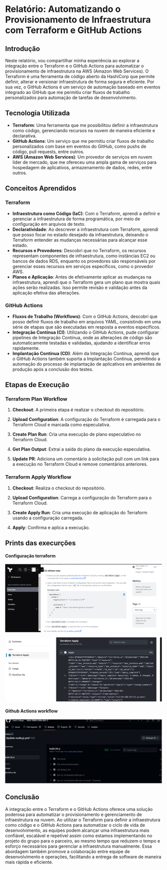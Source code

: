 # Relatório: Automatizando o Provisionamento de Infraestrutura com Terraform e GitHub Actions

## Introdução

Neste relatório, vou compartilhar minha experiência ao explorar a integração entre o Terraform e o GitHub Actions para automatizar o provisionamento de infraestrutura na AWS (Amazon Web Services). O Terraform é uma ferramenta de código aberto da HashiCorp que permite definir, alterar e versionar infraestrutura de forma segura e eficiente. Por sua vez, o GitHub Actions é um serviço de automação baseado em eventos integrado ao GitHub que me permitiu criar fluxos de trabalho personalizados para automação de tarefas de desenvolvimento.

## Tecnologia Utilizada

- **Terraform**: Uma ferramenta que me possibilitou definir a infraestrutura como código, gerenciando recursos na nuvem de maneira eficiente e declarativa.
- **GitHub Actions**: Um serviço que me permitiu criar fluxos de trabalho personalizados com base em eventos do GitHub, como pushs de código, pull requests, entre outros.
- **AWS (Amazon Web Services)**: Um provedor de serviços em nuvem líder de mercado, que me ofereceu uma ampla gama de serviços para hospedagem de aplicativos, armazenamento de dados, redes, entre outros.

## Conceitos Aprendidos

### Terraform

- **Infraestrutura como Código (IaC)**: Com o Terraform, aprendi a definir e gerenciar a infraestrutura de forma programática, por meio de configuração em arquivos de texto.
- **Declaratividade**: Ao descrever a infraestrutura com Terraform, aprendi que posso focar no estado desejado da infraestrutura, deixando o Terraform entender as mudanças necessárias para alcançar esse estado.
- **Recursos e Provedores**: Descobri que no Terraform, os recursos representam componentes de infraestrutura, como instâncias EC2 ou bancos de dados RDS, enquanto os provedores são responsáveis por gerenciar esses recursos em serviços específicos, como o provedor AWS.
- **Planos e Aplicação**: Antes de efetivamente aplicar as mudanças na infraestrutura, aprendi que o Terraform gera um plano que mostra quais ações serão realizadas. Isso permite revisão e validação antes da aplicação efetiva das alterações.

### GitHub Actions

- **Fluxos de Trabalho (Workflows)**: Com o GitHub Actions, descobri que posso definir fluxos de trabalho em arquivos YAML, consistindo em uma série de etapas que são executadas em resposta a eventos específicos.
- **Integração Contínua (CI)**: Utilizando o GitHub Actions, pude configurar pipelines de Integração Contínua, onde as alterações de código são automaticamente testadas e validadas, ajudando a identificar erros rapidamente.
- **Implantação Contínua (CD)**: Além da Integração Contínua, aprendi que o GitHub Actions também suporta a Implantação Contínua, permitindo a automação do processo de implantação de aplicativos em ambientes de produção após a conclusão dos testes.

## Etapas de Execução

### Terraform Plan Workflow

1. **Checkout**: A primeira etapa é realizar o checkout do repositório.
  

2. **Upload Configuration**: A configuração do Terraform é carregada para o Terraform Cloud e marcada como especulativa.


3. **Create Plan Run**: Cria uma execução de plano especulativo no Terraform Cloud.


4. **Get Plan Output**: Extrai a saída do plano da execução especulativa.


5. **Update PR**: Adiciona um comentário à solicitação pull com um link para a execução no Terraform Cloud e remove comentários anteriores.


### Terraform Apply Workflow

1. **Checkout**: Realiza o checkout do repositório.
  

2. **Upload Configuration**: Carrega a configuração do Terraform para o Terraform Cloud.


3. **Create Apply Run**: Cria uma execução de aplicação do Terraform usando a configuração carregada.
  

4. **Apply**: Confirma e aplica a execução.
  
 ## Prints das execurções 
#### Configuração terraform
 <img src="./assets/configtyp.png"> </img>

 <img src="./assets/terraform.png"> </img>

 #### Github Actions workflow
  <img src="./assets/GitHubActions.png"> </img>

## Conclusão 

A integração entre o Terraform e o GitHub Actions oferece uma solução poderosa para automatizar o provisionamento e gerenciamento de infraestrutura na nuvem. Ao utilizar o Terraform para definir a infraestrutura como código e o GitHub Actions para automatizar o ciclo de vida de desenvolvimento, as equipes podem alcançar uma infraestrutura mais confiável, escalável e repetível assim como estamos implementando no projeto do grupo para o parceiro, ao mesmo tempo que reduzem o tempo e esforço necessários para gerenciar a infraestrutura manualmente. Essa abordagem também promove a colaboração entre equipe de desenvolvimento e operações, facilitando a entrega de software de maneira mais rápida e eficiente.